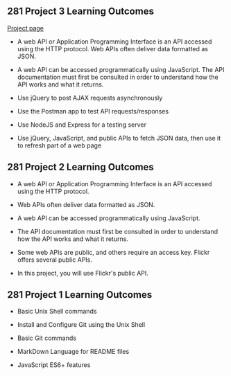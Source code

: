 ## 281 Project 3 Learning Outcomes

[Project page](https://dhatcher282.github.io/)

- A web API or Application Programming Interface is an API accessed using the HTTP protocol. Web APIs often deliver data formatted as JSON.

- A web API can be accessed programmatically using JavaScript. The API documentation must first be consulted in order to understand how the API works and what it returns.

- Use jQuery to post AJAX requests asynchronously

- Use the Postman app to test API requests/responses

- Use NodeJS and Express for a testing server

- Use jQuery, JavaScript, and public APIs to fetch JSON data, then use it to refresh part of a web page

## 281 Project 2 Learning Outcomes

- A web API or Application Programming Interface is an API accessed using the HTTP protocol.

- Web APIs often deliver data formatted as JSON.

- A web API can be accessed programmatically using JavaScript.

- The API documentation must first be consulted in order to understand how the API works and what it returns.

- Some web APIs are public, and others require an access key. Flickr offers several public APIs.

- In this project, you will use Flickr's public API.

## 281 Project 1 Learning Outcomes

- Basic Unix Shell commands

- Install and Configure Git using the Unix Shell

- Basic Git commands

- MarkDown Language for README files

- JavaScript ES6+ features
